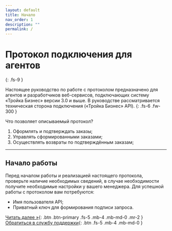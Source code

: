 ```yaml
---
layout: default
title: Начало
nav_order: 1
description: ""
permalink: /
---
```


# Протокол подключения для агентов
{: .fs-9 }

Настоящее руководство по работе с протоколом предназначено для агентов и разработчиков веб-сервисов,
подключающих систему «Тройка Бизнес» версии 3.0 и выше. В руководстве рассматривается техническая
сторона подключения («Тройка Бизнес» API).
{: .fs-6 .fw-300 }

Что позволяет описываемый протокол?

1. Оформлять и подтверждать заказы;
2. Управлять сформированными заказами;
3. Осуществлять возвраты по подтверждённым заказам;

---

## Начало работы

Перед началом работы и реализацией настоящего протокола, проверьте наличие необходимых сведений, в случае
необходимости получите необходимые настройки у вашего менеджера. Для успешной работы с протоколом вам потребуются:

- Имя пользователя API;
- Приватный ключ для формирования подписи запроса.


[Читать далее &raquo;](/docs/definition){: .btn .btn-primary .fs-5 .mb-4 .mb-md-0 .mr-2 } [Обратиться в службу поддержки](https://troika.invoicebox.ru/Contacts){: .btn .fs-5 .mb-4 .mb-md-0 }
